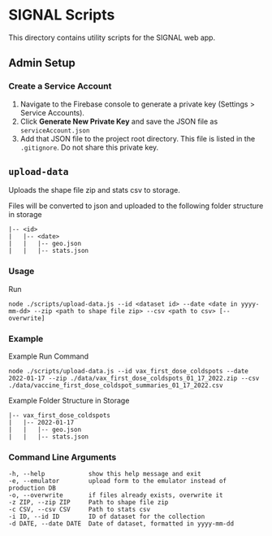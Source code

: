 # SIGNAL Scripts

This directory contains utility scripts for the SIGNAL web app.

## Admin Setup

### Create a Service Account
1. Navigate to the Firebase console to generate a private key (Settings > Service Accounts).
2. Click **Generate New Private Key** and save the JSON file as `serviceAccount.json`
3. Add that JSON file to the project root directory. This file is listed in the `.gitignore`. Do not share this private key.

## `upload-data`

Uploads the shape file zip and stats csv to storage.

Files will be converted to json and uploaded to the following folder structure in storage
```
|-- <id>
|   |-- <date>
|   |   |-- geo.json
|   |   |-- stats.json
```

### Usage

Run

`node ./scripts/upload-data.js --id <dataset id> --date <date in yyyy-mm-dd> --zip <path to shape file zip> --csv <path to csv> [--overwrite]`

### Example

Example Run Command

`node ./scripts/upload-data.js --id vax_first_dose_coldspots --date 2022-01-17 --zip ./data/vax_first_dose_coldspots_01_17_2022.zip --csv ./data/vaccine_first_dose_coldspot_summaries_01_17_2022.csv`

Example Folder Structure in Storage

```
|-- vax_first_dose_coldspots
|   |-- 2022-01-17
|   |   |-- geo.json
|   |   |-- stats.json
```

### Command Line Arguments
```
-h, --help            show this help message and exit
-e, --emulator        upload form to the emulator instead of production DB
-o, --overwrite       if files already exists, overwrite it
-z ZIP, --zip ZIP     Path to shape file zip
-c CSV, --csv CSV     Path to stats csv
-i ID, --id ID        ID of dataset for the collection
-d DATE, --date DATE  Date of dataset, formatted in yyyy-mm-dd
```
